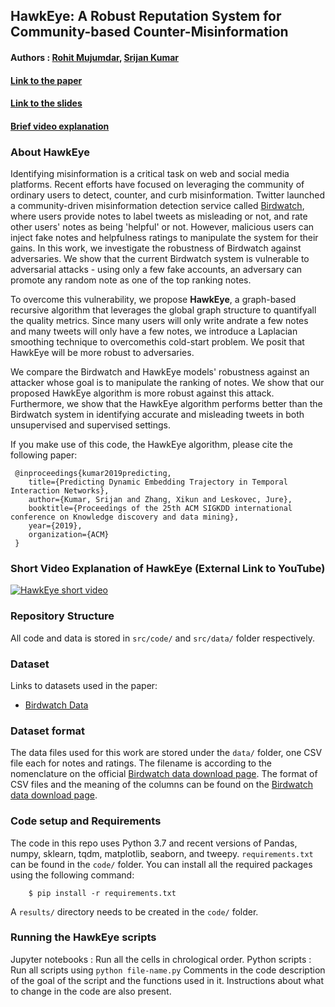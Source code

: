 ## HawkEye: A Robust Reputation System for Community-based Counter-Misinformation

#### Authors : [Rohit Mujumdar](https://rohitmujumdar.github.io/), [Srijan Kumar](http://cs.stanford.edu/~srijan)

#### [Link to the paper]()
#### [Link to the slides]()
#### [Brief video explanation]()

### About HawkEye

Identifying misinformation is a critical task on web and social media platforms. Recent efforts have focused on leveraging the community of ordinary users to detect, counter, and curb misinformation. Twitter launched a community-driven misinformation detection service called [Birdwatch](https://blog.twitter.com/en_us/topics/product/2021/introducing-birdwatch-a-community-based-approach-to-misinformation), where users provide notes to label tweets as misleading or not, and rate other users' notes as being 'helpful' or not. However, malicious users can inject fake notes and helpfulness ratings to manipulate the system for their gains. In this work, we investigate the robustness of Birdwatch against adversaries. We show that the current Birdwatch system is vulnerable to adversarial attacks - using only a few fake accounts, an adversary can promote any random note as one of the top ranking notes. 

To overcome this vulnerability, we propose **HawkEye**, a graph-based recursive algorithm that leverages the global graph structure to quantifyall the quality metrics. Since many users will only write andrate a few notes and many tweets will only have a few notes, we introduce a Laplacian smoothing technique to overcomethis cold-start problem. We posit that HawkEye will be more robust to adversaries.

We compare the Birdwatch and HawkEye models' robustness against an attacker whose goal is to manipulate the ranking of notes. We show that our proposed HawkEye algorithm is more robust against this attack. Furthermore, we show that the HawkEye algorithm performs better than the Birdwatch system in identifying accurate and misleading tweets in both unsupervised and supervised settings. 

If you make use of this code, the HawkEye algorithm, please cite the following paper:
```
 @inproceedings{kumar2019predicting,
	title={Predicting Dynamic Embedding Trajectory in Temporal Interaction Networks},
	author={Kumar, Srijan and Zhang, Xikun and Leskovec, Jure},
	booktitle={Proceedings of the 25th ACM SIGKDD international conference on Knowledge discovery and data mining},
	year={2019},
	organization={ACM}
 }
```

### Short Video Explanation of HawkEye (External Link to YouTube)

[![HawkEye short video]()]()

### Repository Structure

All code and data is stored in `src/code/` and `src/data/` folder respectively. 

### Dataset
Links to datasets used in the paper:
- [Birdwatch Data](https://twitter.github.io/birdwatch/contributing/download-data/)


### Dataset format

The data files used for this work are stored under the `data/` folder, one CSV file each for notes and ratings. The filename is according to the nomenclature on the official [Birdwatch data download page](https://twitter.github.io/birdwatch/contributing/download-data/). The format of CSV files and the meaning of the columns can be found on the [Birdwatch data download page](https://twitter.github.io/birdwatch/contributing/download-data/). 


### Code setup and Requirements

The code in this repo uses Python 3.7 and recent versions of Pandas, numpy, sklearn, tqdm, matplotlib, seaborn, and tweepy. `requirements.txt` can be found in the `code/` folder. You can install all the required packages using the following command:
```
    $ pip install -r requirements.txt
```

A `results/` directory needs to be created in the `code/` folder.


### Running the HawkEye scripts

Jupyter notebooks : Run all the cells in chrological order. 
Python scripts : Run all scripts using `python file-name.py`
Comments in the code description of the goal of the script and the functions used in it. Instructions about what to change in the code are also present.  
